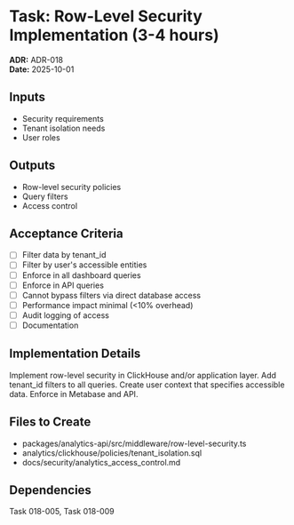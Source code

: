 # Task: Row-Level Security Implementation (3-4 hours)
**ADR:** ADR-018  
**Date:** 2025-10-01

## Inputs
- Security requirements
- Tenant isolation needs
- User roles

## Outputs
- Row-level security policies
- Query filters
- Access control

## Acceptance Criteria
- [ ] Filter data by tenant_id
- [ ] Filter by user's accessible entities
- [ ] Enforce in all dashboard queries
- [ ] Enforce in API queries
- [ ] Cannot bypass filters via direct database access
- [ ] Performance impact minimal (<10% overhead)
- [ ] Audit logging of access
- [ ] Documentation

## Implementation Details
Implement row-level security in ClickHouse and/or application layer. Add tenant_id filters to all queries. Create user context that specifies accessible data. Enforce in Metabase and API.

## Files to Create
- packages/analytics-api/src/middleware/row-level-security.ts
- analytics/clickhouse/policies/tenant_isolation.sql
- docs/security/analytics_access_control.md

## Dependencies
Task 018-005, Task 018-009
